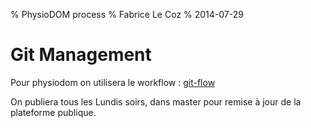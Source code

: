 % PhysioDOM process
% Fabrice Le Coz
% 2014-07-29


# Git Management

Pour physiodom on utilisera le workflow : [git-flow](http://nvie.com/posts/a-successful-git-branching-model/)

On publiera tous les Lundis soirs, dans master pour remise à jour de la plateforme publique.

